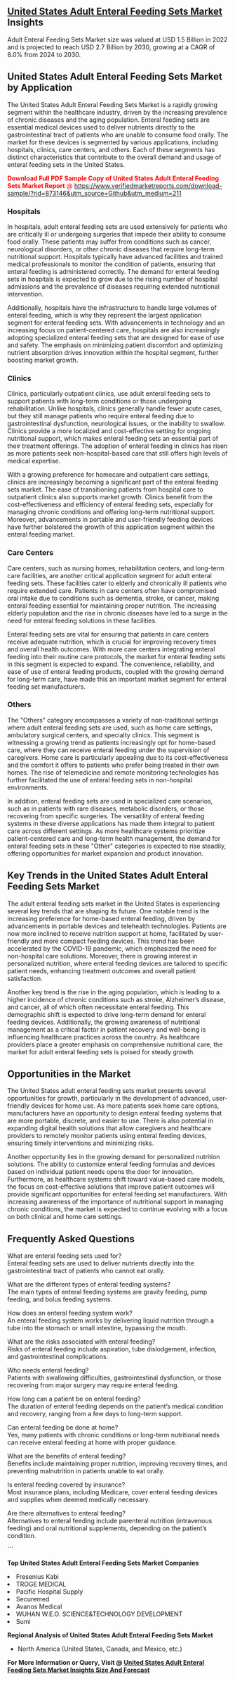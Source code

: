 <h2><a href="https://www.verifiedmarketreports.com/download-sample/?rid=873146&amp;utm_source=Github&amp;utm_medium=211" target="_blank">United States Adult Enteral Feeding Sets Market</a> Insights</h2><p>Adult Enteral Feeding Sets Market size was valued at USD 1.5 Billion in 2022 and is projected to reach USD 2.7 Billion by 2030, growing at a CAGR of 8.0% from 2024 to 2030.</p><p><h2>United States Adult Enteral Feeding Sets Market by Application</h2><p>The United States Adult Enteral Feeding Sets Market is a rapidly growing segment within the healthcare industry, driven by the increasing prevalence of chronic diseases and the aging population. Enteral feeding sets are essential medical devices used to deliver nutrients directly to the gastrointestinal tract of patients who are unable to consume food orally. The market for these devices is segmented by various applications, including hospitals, clinics, care centers, and others. Each of these segments has distinct characteristics that contribute to the overall demand and usage of enteral feeding sets in the United States. <p><span class=""><span style="color: #ff0000;"><strong>Download Full PDF Sample Copy of United States Adult Enteral Feeding Sets Market Report</strong> @ </span><a href="https://www.verifiedmarketreports.com/download-sample/?rid=873146&amp;utm_source=Github&amp;utm_medium=211" target="_blank">https://www.verifiedmarketreports.com/download-sample/?rid=873146&amp;utm_source=Github&amp;utm_medium=211</a></span></p></p><h3>Hospitals</h3><p>In hospitals, adult enteral feeding sets are used extensively for patients who are critically ill or undergoing surgeries that impede their ability to consume food orally. These patients may suffer from conditions such as cancer, neurological disorders, or other chronic diseases that require long-term nutritional support. Hospitals typically have advanced facilities and trained medical professionals to monitor the condition of patients, ensuring that enteral feeding is administered correctly. The demand for enteral feeding sets in hospitals is expected to grow due to the rising number of hospital admissions and the prevalence of diseases requiring extended nutritional intervention.</p><p>Additionally, hospitals have the infrastructure to handle large volumes of enteral feeding, which is why they represent the largest application segment for enteral feeding sets. With advancements in technology and an increasing focus on patient-centered care, hospitals are also increasingly adopting specialized enteral feeding sets that are designed for ease of use and safety. The emphasis on minimizing patient discomfort and optimizing nutrient absorption drives innovation within the hospital segment, further boosting market growth.</p><h3>Clinics</h3><p>Clinics, particularly outpatient clinics, use adult enteral feeding sets to support patients with long-term conditions or those undergoing rehabilitation. Unlike hospitals, clinics generally handle fewer acute cases, but they still manage patients who require enteral feeding due to gastrointestinal dysfunction, neurological issues, or the inability to swallow. Clinics provide a more localized and cost-effective setting for ongoing nutritional support, which makes enteral feeding sets an essential part of their treatment offerings. The adoption of enteral feeding in clinics has risen as more patients seek non-hospital-based care that still offers high levels of medical expertise.</p><p>With a growing preference for homecare and outpatient care settings, clinics are increasingly becoming a significant part of the enteral feeding sets market. The ease of transitioning patients from hospital care to outpatient clinics also supports market growth. Clinics benefit from the cost-effectiveness and efficiency of enteral feeding sets, especially for managing chronic conditions and offering long-term nutritional support. Moreover, advancements in portable and user-friendly feeding devices have further bolstered the growth of this application segment within the enteral feeding market.</p><h3>Care Centers</h3><p>Care centers, such as nursing homes, rehabilitation centers, and long-term care facilities, are another critical application segment for adult enteral feeding sets. These facilities cater to elderly and chronically ill patients who require extended care. Patients in care centers often have compromised oral intake due to conditions such as dementia, stroke, or cancer, making enteral feeding essential for maintaining proper nutrition. The increasing elderly population and the rise in chronic diseases have led to a surge in the need for enteral feeding solutions in these facilities.</p><p>Enteral feeding sets are vital for ensuring that patients in care centers receive adequate nutrition, which is crucial for improving recovery times and overall health outcomes. With more care centers integrating enteral feeding into their routine care protocols, the market for enteral feeding sets in this segment is expected to expand. The convenience, reliability, and ease of use of enteral feeding products, coupled with the growing demand for long-term care, have made this an important market segment for enteral feeding set manufacturers.</p><h3>Others</h3><p>The "Others" category encompasses a variety of non-traditional settings where adult enteral feeding sets are used, such as home care settings, ambulatory surgical centers, and specialty clinics. This segment is witnessing a growing trend as patients increasingly opt for home-based care, where they can receive enteral feeding under the supervision of caregivers. Home care is particularly appealing due to its cost-effectiveness and the comfort it offers to patients who prefer being treated in their own homes. The rise of telemedicine and remote monitoring technologies has further facilitated the use of enteral feeding sets in non-hospital environments.</p><p>In addition, enteral feeding sets are used in specialized care scenarios, such as in patients with rare diseases, metabolic disorders, or those recovering from specific surgeries. The versatility of enteral feeding systems in these diverse applications has made them integral to patient care across different settings. As more healthcare systems prioritize patient-centered care and long-term health management, the demand for enteral feeding sets in these "Other" categories is expected to rise steadily, offering opportunities for market expansion and product innovation.</p><h2>Key Trends in the United States Adult Enteral Feeding Sets Market</h2><p>The adult enteral feeding sets market in the United States is experiencing several key trends that are shaping its future. One notable trend is the increasing preference for home-based enteral feeding, driven by advancements in portable devices and telehealth technologies. Patients are now more inclined to receive nutrition support at home, facilitated by user-friendly and more compact feeding devices. This trend has been accelerated by the COVID-19 pandemic, which emphasized the need for non-hospital care solutions. Moreover, there is growing interest in personalized nutrition, where enteral feeding devices are tailored to specific patient needs, enhancing treatment outcomes and overall patient satisfaction.</p><p>Another key trend is the rise in the aging population, which is leading to a higher incidence of chronic conditions such as stroke, Alzheimer’s disease, and cancer, all of which often necessitate enteral feeding. This demographic shift is expected to drive long-term demand for enteral feeding devices. Additionally, the growing awareness of nutritional management as a critical factor in patient recovery and well-being is influencing healthcare practices across the country. As healthcare providers place a greater emphasis on comprehensive nutritional care, the market for adult enteral feeding sets is poised for steady growth.</p><h2>Opportunities in the Market</h2><p>The United States adult enteral feeding sets market presents several opportunities for growth, particularly in the development of advanced, user-friendly devices for home use. As more patients seek home care options, manufacturers have an opportunity to design enteral feeding systems that are more portable, discrete, and easier to use. There is also potential in expanding digital health solutions that allow caregivers and healthcare providers to remotely monitor patients using enteral feeding devices, ensuring timely interventions and minimizing risks.</p><p>Another opportunity lies in the growing demand for personalized nutrition solutions. The ability to customize enteral feeding formulas and devices based on individual patient needs opens the door for innovation. Furthermore, as healthcare systems shift toward value-based care models, the focus on cost-effective solutions that improve patient outcomes will provide significant opportunities for enteral feeding set manufacturers. With increasing awareness of the importance of nutritional support in managing chronic conditions, the market is expected to continue evolving with a focus on both clinical and home care settings.</p><h2>Frequently Asked Questions</h2><p>What are enteral feeding sets used for? <br> Enteral feeding sets are used to deliver nutrients directly into the gastrointestinal tract of patients who cannot eat orally.</p><p>What are the different types of enteral feeding systems? <br> The main types of enteral feeding systems are gravity feeding, pump feeding, and bolus feeding systems.</p><p>How does an enteral feeding system work? <br> An enteral feeding system works by delivering liquid nutrition through a tube into the stomach or small intestine, bypassing the mouth.</p><p>What are the risks associated with enteral feeding? <br> Risks of enteral feeding include aspiration, tube dislodgement, infection, and gastrointestinal complications.</p><p>Who needs enteral feeding? <br> Patients with swallowing difficulties, gastrointestinal dysfunction, or those recovering from major surgery may require enteral feeding.</p><p>How long can a patient be on enteral feeding? <br> The duration of enteral feeding depends on the patient’s medical condition and recovery, ranging from a few days to long-term support.</p><p>Can enteral feeding be done at home? <br> Yes, many patients with chronic conditions or long-term nutritional needs can receive enteral feeding at home with proper guidance.</p><p>What are the benefits of enteral feeding? <br> Benefits include maintaining proper nutrition, improving recovery times, and preventing malnutrition in patients unable to eat orally.</p><p>Is enteral feeding covered by insurance? <br> Most insurance plans, including Medicare, cover enteral feeding devices and supplies when deemed medically necessary.</p><p>Are there alternatives to enteral feeding? <br> Alternatives to enteral feeding include parenteral nutrition (intravenous feeding) and oral nutritional supplements, depending on the patient’s condition.</p>```</p><p><strong>Top United States Adult Enteral Feeding Sets Market Companies</strong></p><div data-test-id=""><p><li>Fresenius Kabi</li><li> TROGE MEDICAL</li><li> Pacific Hospital Supply</li><li> Securemed</li><li> Avanos Medical</li><li> WUHAN W.E.O. SCIENCE&TECHNOLOGY DEVELOPMENT</li><li> Sumi</li></p><div><strong>Regional Analysis of&nbsp;United States Adult Enteral Feeding Sets Market</strong></div><ul><li dir="ltr"><p dir="ltr">North America&nbsp;(United States, Canada, and Mexico, etc.)</p></li></ul><p><strong>For More Information or Query, Visit @&nbsp;</strong><strong><a href="https://www.verifiedmarketreports.com/product/adult-enteral-feeding-sets-market/?utm_source=Github&amp;utm_medium=211" target="_blank">United States Adult Enteral Feeding Sets Market Insights Size And Forecast</a></strong></p></div>

